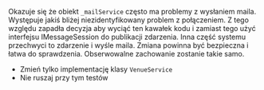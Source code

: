 Okazuje się że obiekt `_mailService` często ma problemy z wysłaniem maila.
Występuje jakiś bliżej niezidentyfikowany problem z połączeniem. 
Z tego względu zapadła decyzja aby wyciąć ten kawałek kodu i zamiast tego użyć interfejsu IMessageSession do publikacji zdarzenia.
Inna część systemu przechwyci to zdarzenie i wyśle maila. 
Zmiana powinna być bezpieczna i łatwa do sprawdzenia. 
Obserwowalne zachowanie zostanie takie samo. 

* Zmień tylko implementację klasy `VenueService`
* Nie ruszaj przy tym testów



